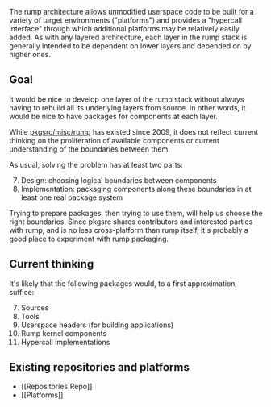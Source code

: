 The rump architecture allows unmodified userspace code to be built for a variety of target environments ("platforms") and provides a "hypercall interface" through which additional platforms may be relatively easily added. As with any layered architecture, each layer in the rump stack is generally intended to be dependent on lower layers and depended on by higher ones.

## Goal

It would be nice to develop one layer of the rump stack without always having to rebuild all its underlying layers from source. In other words, it would be nice to have packages for components at each layer.

While [pkgsrc/misc/rump](http://pkgsrc.se/misc/rump) has existed since 2009, it does not reflect current thinking on the proliferation of available components or current understanding of the boundaries between them.

As usual, solving the problem has at least two parts:

7. Design: choosing logical boundaries between components
7. Implementation: packaging components along these boundaries in at least one real package system

Trying to prepare packages, then trying to use them, will help us choose the right boundaries. Since pkgsrc shares contributors and interested parties with rump, and is no less cross-platform than rump itself, it's probably a good place to experiment with rump packaging.

## Current thinking

It's likely that the following packages would, to a first approximation, suffice:

7. Sources
7. Tools
7. Userspace headers (for building applications)
7. Rump kernel components
7. Hypercall implementations

## Existing repositories and platforms

* [[Repositories|Repo]]
* [[Platforms]]